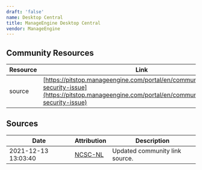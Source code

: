 ```yaml
---
draft: 'false'
name: Desktop Central
title: ManageEngine Desktop Central
vendor: ManageEngine
---
```



## Community Resources
| Resource | Link |
| --- | --- |
| source | [https://pitstop.manageengine.com/portal/en/community/topic/log4j-security-issue](https://pitstop.manageengine.com/portal/en/community/topic/log4j-security-issue) |


## Sources
| Date | Attribution | Description |
| --- | --- | --- |
| 2021-12-13 13:03:40 | [NCSC-NL](https://github.com/NCSC-NL/log4shell/blob/main/software/README.md) | Updated community link source.  |
